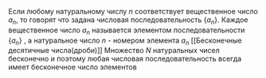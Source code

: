 Если любому натуральному числу $n$  соответствует вещественное число $a_{n}$, то говорят что задана числовая последовательность  $\{a_{n}\}.$ 
Каждое вещественное число $a_{n}$ называется элементом последовательности $\{a_{n}\}$ , а натуральное число $n$ - номером элемента $a_{n}$ 
[[Бесконечные десятичные числа(дроби)]]
Множество $N$ натуральных чисел бесконечно и поэтому любая числовая последовательность всегда имеет бесконечное число элементов